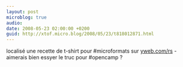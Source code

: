 ```yaml
---
layout: post
microblog: true
audio: 
date: 2008-05-23 02:00:00 +0200
guid: http://xtof.micro.blog/2008/05/23/t818012871.html
---
```

localisé une recette de t-shirt pour #microformats sur [yweb.com/rs](http://yweb.com/rs) - aimerais bien essyer le truc pour #opencamp ?
